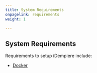 ```yaml
---
title: System Requirements
onpagelink: requirements
weight: 1

---
```


System Requirements
-------------------

Requirements to setup iDempiere include:

- [Docker](https://docs.docker.com/get-docker/)
 